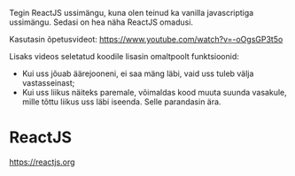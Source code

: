Tegin ReactJS ussimängu, kuna olen teinud ka vanilla javascriptiga ussimängu. Sedasi on hea näha ReactJS omadusi.

Kasutasin õpetusvideot:
https://www.youtube.com/watch?v=-oOgsGP3t5o

Lisaks videos seletatud koodile lisasin omaltpoolt funktsioonid:
* Kui uss jõuab äärejooneni, ei saa mäng läbi, vaid uss tuleb välja vastasseinast;
* Kui uss liikus näiteks paremale, võimaldas kood muuta suunda vasakule, mille tõttu liikus uss läbi iseenda. Selle parandasin ära.

# ReactJS
https://reactjs.org
